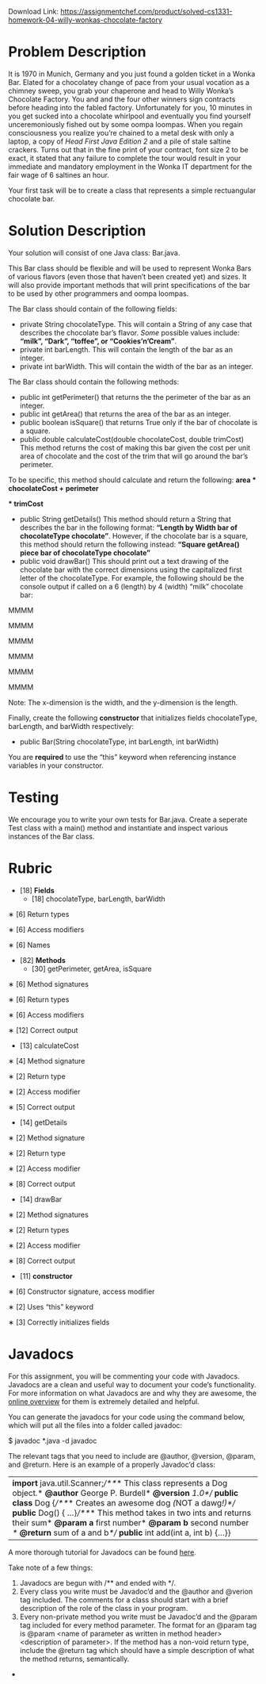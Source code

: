 Download Link: https://assignmentchef.com/product/solved-cs1331-homework-04-willy-wonkas-chocolate-factory
<br>



<strong> </strong>

<h1>Problem Description</h1>

It is 1970 in Munich, Germany and you just found a golden ticket in a Wonka Bar. Elated for a chocolatey change of pace from your usual vocation as a chimney sweep, you grab your chaperone and head to Willy Wonka’s Chocolate Factory. You and and the four other winners sign contracts before heading into the fabled factory. Unfortunately for you, 10 minutes in you get sucked into a chocolate whirlpool and eventually you find yourself unceremoniously fished out by some oompa loompas. When you regain consciousness you realize you’re chained to a metal desk with only a laptop, a copy of <em>Head First Java Edition 2 </em>and a pile of stale saltine crackers. Turns out that in the fine print of your contract, font size 2 to be exact, it stated that any failure to complete the tour would result in your immediate and mandatory employment in the Wonka IT department for the fair wage of 6 saltines an hour.

Your first task will be to create a class that represents a simple rectuangular chocolate bar.

<h1>Solution Description</h1>

Your solution will consist of one Java class: Bar.java.

This Bar class should be flexible and will be used to represent Wonka Bars of various flavors (even those that haven’t been created yet) and sizes. It will also provide important methods that will print specifications of the bar to be used by other programmers and oompa loompas.

The Bar class should contain of the following fields:

<ul>

 <li>private String chocolateType. This will contain a String of any case that describes the chocolate bar’s flavor. <em>Some </em>possible values include: <strong>“milk”, “Dark”, “toffee”, or “Cookies’n’Cream”</strong>.</li>

 <li>private int barLength. This will contain the length of the bar as an integer.</li>

 <li>private int barWidth. This will contain the width of the bar as an integer.</li>

</ul>

The Bar class should contain the following methods:

<ul>

 <li>public int getPerimeter() that returns the the perimeter of the bar as an integer.</li>

 <li>public int getArea() that returns the area of the bar as an integer.</li>

 <li>public boolean isSquare() that returns True only if the bar of chocolate is a square.</li>

 <li>public double calculateCost(double chocolateCost, double trimCost) This method returns the cost of making this bar given the cost per unit area of chocolate and the cost of the trim that will go around the bar’s perimeter.</li>

</ul>

To be specific, this method should calculate and return the following: <strong>area * chocolateCost + perimeter</strong>

<strong>* trimCost</strong>

<ul>

 <li>public String getDetails() This method should return a String that describes the bar in the following format: <strong>“</strong><strong>Length by </strong><strong>Width bar of </strong><strong>chocolateType chocolate”</strong>. However, if the chocolate bar is a square, this method should return the following instead: <strong>“Square </strong><strong>getArea() piece bar of </strong><strong>chocolateType chocolate”</strong></li>

 <li>public void drawBar() This should print out a text drawing of the chocolate bar with the correct dimensions using the capitalized first letter of the chocolateType. For example, the following should be the console output if called on a 6 (length) by 4 (width) “milk” chocolate bar:</li>

</ul>

MMMM

MMMM

MMMM

MMMM

MMMM

MMMM

Note: The x-dimension is the width, and the y-dimension is the length.

Finally, create the following <strong>constructor </strong>that initializes fields chocolateType, barLength, and barWidth respectively:

<ul>

 <li>public Bar(String chocolateType, int barLength, int barWidth)</li>

</ul>

You are <strong>required </strong>to use the “this” keyword when referencing instance variables in your constructor.

<h1>Testing</h1>

We encourage you to write your own tests for Bar.java. Create a seperate Test class with a main() method and instantiate and inspect various instances of the Bar class.

<h1>Rubric</h1>

<ul>

 <li>[18] <strong>Fields</strong>

  <ul>

   <li>[18] chocolateType, barLength, barWidth</li>

  </ul></li>

</ul>

∗ [6] Return types

∗ [6] Access modifiers

∗ [6] Names

<ul>

 <li>[82] <strong>Methods</strong>

  <ul>

   <li>[30] getPerimeter, getArea, isSquare</li>

  </ul></li>

</ul>

∗ [6] Method signatures

∗ [6] Return types

∗ [6] Access modifiers

∗ [12] Correct output

<ul>

 <li>[13] calculateCost</li>

</ul>

∗ [4] Method signature

∗ [2] Return type

∗ [2] Access modifier

∗ [5] Correct output

<ul>

 <li>[14] getDetails</li>

</ul>

∗ [2] Method signature

∗ [2] Return type

∗ [2] Access modifier

∗ [8] Correct output

<ul>

 <li>[14] drawBar</li>

</ul>

∗ [2] Method signatures

∗ [2] Return types

∗ [2] Access modifier

∗ [8] Correct output

<ul>

 <li>[11] <strong>constructor</strong></li>

</ul>

∗ [6] Constructor signature, access modifier

∗ [2] Uses “this” keyword

∗ [3] Correctly initializes fields




<h1>Javadocs</h1>

For this assignment, you will be commenting your code with Javadocs. Javadocs are a clean and useful way to document your code’s functionality. For more information on what Javadocs are and why they are awesome, the <a href="http://www.oracle.com/technetwork/java/javase/documentation/index-137868.html">online overview</a> for them is extremely detailed and helpful.

You can generate the javadocs for your code using the command below, which will put all the files into a folder called javadoc:

$ javadoc *.java -d javadoc

The relevant tags that you need to include are @author, @version, @param, and @return. Here is an example of a properly Javadoc’d class:

<table width="632">

 <tbody>

  <tr>

   <td width="632"><strong>import </strong>java.util.Scanner;<em>/**</em>* This class represents a Dog object<em>.</em>* <strong>@author </strong>George P<em>. </em>Burdell* <strong>@version </strong><em>1.0</em><em>*/ </em><strong>public class </strong>Dog {<em>/**</em>* Creates an awesome dog <em>(</em>NOT a dawg<em>!)</em><em>*/ </em><strong>public </strong>Dog() { …}<em>/**</em>* This method takes in two ints and returns their sum* <strong>@param a </strong>first number* <strong>@param b </strong>second number <em>* </em><strong>@return </strong>sum of a and b<em>*/ </em><strong>public </strong>int add(int a, int b) {…}}</td>

  </tr>

 </tbody>

</table>

A more thorough tutorial for Javadocs can be found <a href="https://cs1331.gitlab.io/cs1331-style-guide.html">here</a>.

Take note of a few things:

<ol>

 <li>Javadocs are begun with /** and ended with */.</li>

 <li>Every class you write must be Javadoc’d and the @author and @verion tag included. The comments for a class should start with a brief description of the role of the class in your program.</li>

 <li>Every non-private method you write must be Javadoc’d and the @param tag included for every method parameter. The format for an @param tag is @param &lt;name of parameter as written in method header&gt; &lt;description of parameter&gt;. If the method has a non-void return type, include the @return tag which should have a simple description of what the method returns, semantically.</li>

</ol>

<ul>

 <li></li>

</ul>